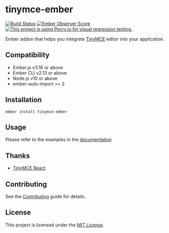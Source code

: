 tinymce-ember
==============================================================================

[![Build Status](https://travis-ci.com/concordnow/tinymce-ember.svg?branch=master)](https://travis-ci.com/concordnow/tinymce-ember)
[![Ember Observer Score](https://emberobserver.com/badges/tinymce-ember.svg)](https://emberobserver.com/addons/tinymce-ember)
[![This project is using Percy.io for visual regression testing.](https://percy.io/static/images/percy-badge.svg)](https://percy.io/concordnow/tinymce-ember)

Ember addon that helps you integrate [TinyMCE](https://www.tiny.cloud/docs/) editor into your application.

Compatibility
------------------------------------------------------------------------------

* Ember.js v3.16 or above
* Ember CLI v2.13 or above
* Node.js v10 or above
* ember-auto-import >= 2


Installation
------------------------------------------------------------------------------

```
ember install tinymce-ember
```


Usage
------------------------------------------------------------------------------

Please refer to the examples in the [documentation](https://concordnow.github.io/tinymce-ember)

Thanks
------------------------------------------------------------------------------

* [TinyMCE React](https://github.com/tinymce/tinymce-react)

Contributing
------------------------------------------------------------------------------

See the [Contributing](CONTRIBUTING.md) guide for details.


License
------------------------------------------------------------------------------

This project is licensed under the [MIT License](LICENSE.md).
